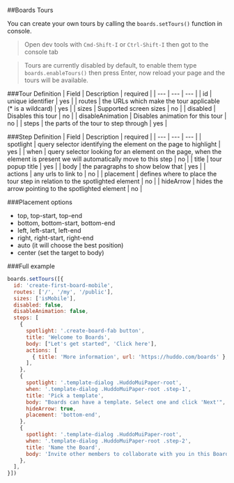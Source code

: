 ##Boards Tours


You can create your own tours by calling the `boards.setTours()` function in console.

> Open dev tools with `Cmd-Shift-I` or `Ctrl-Shift-I` then got to the console tab

> Tours are currently disabled by default, to enable them type `boards.enableTours()` then press Enter, now reload your page and the tours will be available.

###Tour Definition
| Field | Description | required |
| --- | --- | --- |
| id | unique identifier | yes |
| routes | the URLs which make the tour applicable (\* is a wildcard) | yes |
| sizes | Supported screen sizes | no |
| disabled | Disables this tour | no |
| disableAnimation | Disables animation for this tour | no |
| steps | the parts of the tour to step through | yes |

###Step Definition
| Field | Description | required |
| --- | --- | --- |
| spotlight | query selector identifying the element on the page to highlight | yes |
| when | query selector looking for an element on the page, when the element is present we will automatically move to this step | no |
| title | tour popup title | yes |
| body | the paragraphs to show below that | yes |
| actions | any urls to link to | no |
| placement | defines where to place the tour step in relation to the spotlighted element | no |
| hideArrow | hides the arrow pointing to the spotlighted element | no |

###Placement options
- top, top-start, top-end
- bottom, bottom-start, bottom-end
- left, left-start, left-end
- right, right-start, right-end
- auto (it will choose the best position)
- center (set the target to body)

###Full example

```javascript
boards.setTours([{
  id: 'create-first-board-mobile',
  routes: ['/', '/my', '/public'],
  sizes: ['isMobile'],
  disabled: false,
  disableAnimation: false,
  steps: [
    {
      spotlight: '.create-board-fab button',
      title: 'Welcome to Boards',
      body: ["Let's get started", 'Click here'],
      actions: [
        { title: 'More information', url: 'https://huddo.com/boards' },
      ],
    },
    {
      spotlight: '.template-dialog .HuddoMuiPaper-root',
      when: '.template-dialog .HuddoMuiPaper-root .step-1',
      title: 'Pick a template',
      body: "Boards can have a template. Select one and click 'Next'",
      hideArrow: true,
      placement: 'bottom-end',
    },
    {
      spotlight: '.template-dialog .HuddoMuiPaper-root',
      when: '.template-dialog .HuddoMuiPaper-root .step-2',
      title: 'Name the Board',
      body: 'Invite other members to collaborate with you in this Board.',
    },
  ],
}])
```

